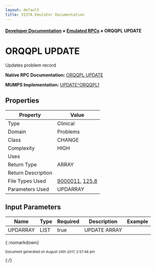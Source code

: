 ```yaml
---
layout: default
title: VISTA Emulator Documentation
---
```


#### [Developer Documentation](../index) &#187; [Emulated RPCs](TableOfContents) &#187; ORQQPL UPDATE<br/>
# ORQQPL UPDATE

Updates problem record

**Native RPC Documentation:** [ORQQPL UPDATE](../VISTARPC/ORQQPL_UPDATE)

**MUMPS Implementation:** [UPDATE^ORQQPL1](http://code.osehra.org/dox/Routine_ORQQPL1_source.html)

## Properties

Property | Value
--- | ---
Type | Clinical
Domain | Problems
Class | CHANGE
Complexity | HIGH
Uses | 
Return Type | ARRAY
Return Description | 
File Types Used | [9000011](../VDM/Problem-9000011), [125.8](../VDM/Problem_List_Audit-125_8)
Parameters Used | UPDARRAY


## Input Parameters

Name | Type | Required | Description | Example
--- | --- | --- | --- | ---
UPDARRAY | LIST | true | UPDATE ARRAY | 

{::nomarkdown} <br/><p style="font-size: 11px">Document generated on August 24th 2017, 2:57:46 pm</p>{:/}